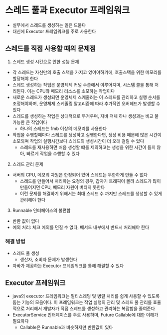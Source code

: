 # 스레드 풀과 Executor 프레임워크

- 실무에서 스레드를 생성하는 일은 드물다
- 대신에 Executor 프레임워크를 주로 사용한다

## 스레드를 직접 사용할 떄의 문제점

1. 스레드 생성 시간으로 인한 성능 문제

- 각 스레드는 자신만의 호출 스택을 가지고 있어야하기에, 호출스택을 위한 메모리를 할당해야 한다
- 스레드 생성하는 작업은 운영체제 커널 수준에서 이루어지며, 시스템 콜을 통해 처리된다. 이는 CPU와 메모리 리소스를 소모하는 작업이다
- 새로운 스레드가 생성되면 운영체제 스케줄러는 이 스레드를 관리하고 실행 순서를 조정해야하며, 운영체제 스케줄링 알고리즘에 따라 추가적인 오버헤드가 발생할 수 있다
- 스레드를 생성하는 작업은 상대적으로 무거우며, 자바 객체 하나 생성과는 비교 불가능한 큰 작업이다
  - 하나의 스레드는 1mb 이상의 메모리를 사용한다
- 작업을 수행할때마다 스레드를 생성하고 실행한다면, 생성 비용 때문에 많은 시간이 소모되며 작업의 실행시간보다 스레드의 생성시간이 더 오래 걸릴 수 있다
  - 스레드를 재사용하면 처음 생성할 떄를 제외하고는 생성을 위한 시간이 들지 않아, 빠르게 작업을 수행할 수 있다

2. 스레드 관리 문제

- 서버의 CPU, 메모리 자원은 한정되어 있어 스레드는 무한하게 만들 수 없다
  - 스레드를 만들어서 처리하는 요청의 경우, 갑자기 트래픽이 몰려 스레드가 많이 만들어지면 CPU, 메모리 자원이 버티지 못한다
  - 이런 문제를 해결하기 위해서는 최대 스레드 수 까지만 스레드를 생성할 수 있게 관리해야 한다

3. Runnable 인터페이스의 불편함

- 반환 값이 없다
- 예외 처리: 체크 예외를 던질 수 없다, 메서드 내부에서 반드시 처리해야 한다

### 해결 방법

- 스레드 풀 생성
  - 생산자, 소비자 문제가 발생한다
- 자바가 제공하는 Executor 프레임워크를 통해 해결할 수 있다

## Executor 프레임워크

- java의 executor 프레임워크는 멀티스레딩 및 병렬 처리를 쉽게 사용할 수 있도록 돕는 기능의 모음이다. 이 프레임워크는 작업 실행의 관리 및 스레드 풀 관리를 효율적으로 처리해서 개발자가 직접 스레드를 생성하고 관리하는 복잡함을 줄여준다
- ExecutorService 인터페이스를 주로 사용하며, Future Callable에 대한 이해가 필요하다
  - Callable은 Runnable과 비슷하지만 반환값이 있다